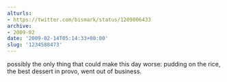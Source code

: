 ```yaml
---
alturls:
- https://twitter.com/bismark/status/1209006433
archive:
- 2009-02
date: '2009-02-14T05:14:33+00:00'
slug: '1234588473'
---
```


possibly the only thing that could make this day worse: pudding on the rice, the best dessert in provo, went out of business.

